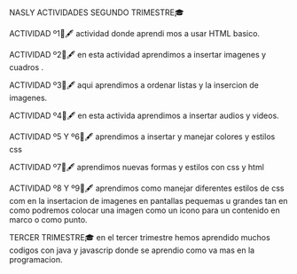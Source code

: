 NASLY ACTIVIDADES SEGUNDO TRIMESTRE🎓

ACTIVIDAD º1📓🖋️
actividad donde aprendi mos a usar HTML basico.

ACTIVIDAD º2📓🖋️
en esta actividad aprendimos a insertar imagenes y cuadros .

ACTIVIDAD º3📓🖋️
aqui aprendimos a ordenar listas y la insercion de imagenes.

ACTIVIDAD º4📓🖋️
en esta activida aprendimos a insertar audios y videos.

ACTIVIDAD º5 Y º6📓🖋️
aprendimos a insertar y manejar colores y estilos css

ACTIVIDAD º7📓🖋️
aprendimos nuevas formas y estilos con css y html

ACTIVIDAD º8 Y º9📓🖋️
aprendimos como manejar diferentes estilos de css com en la insertacion de imagenes en pantallas pequemas u grandes
tan en como podremos colocar una imagen como un icono para un contenido en marco o como punto.

TERCER TRIMESTRE🎓
en el tercer trimestre hemos aprendido muchos codigos con java y javascrip
donde se aprendio como va mas en la programacion.
